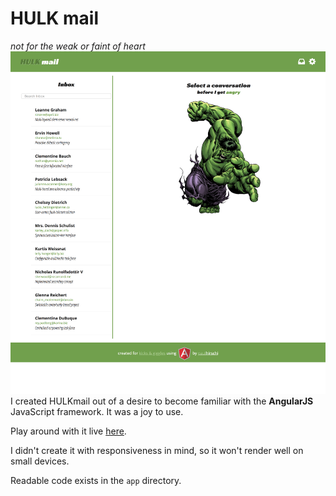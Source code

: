# HULK mail
*not for the weak or faint of heart*
![Hulk Mail](HULKmail.png)
I created HULKmail out of a desire to become familiar with the **AngularJS** JavaScript framework. It was a joy to use.

Play around with it live [here](http://www.hulkmail.paulhirschi.com).

I didn't create it with responsiveness in mind, so it won't render well on small devices.

Readable code exists in the `app` directory.
